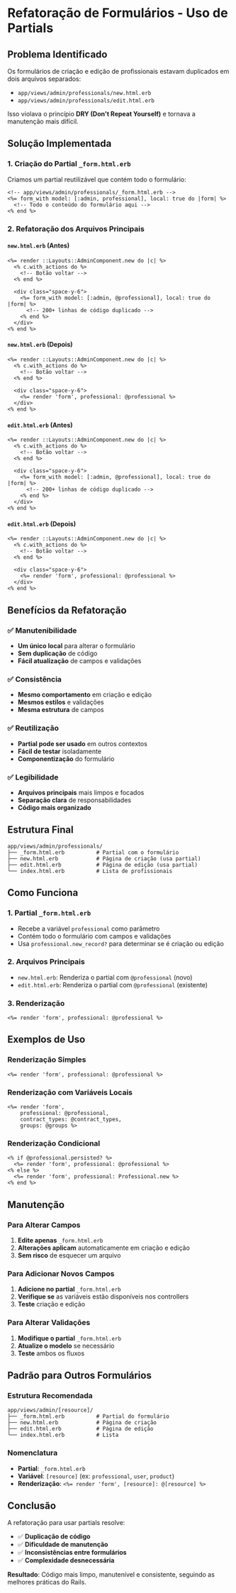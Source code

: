 # Refatoração de Formulários - Uso de Partials

## Problema Identificado

Os formulários de criação e edição de profissionais estavam duplicados em dois arquivos separados:
- `app/views/admin/professionals/new.html.erb`
- `app/views/admin/professionals/edit.html.erb`

Isso violava o princípio **DRY (Don't Repeat Yourself)** e tornava a manutenção mais difícil.

## Solução Implementada

### 1. Criação do Partial `_form.html.erb`

Criamos um partial reutilizável que contém todo o formulário:

```erb
<!-- app/views/admin/professionals/_form.html.erb -->
<%= form_with model: [:admin, professional], local: true do |form| %>
  <!-- Todo o conteúdo do formulário aqui -->
<% end %>
```

### 2. Refatoração dos Arquivos Principais

#### `new.html.erb` (Antes)
```erb
<%= render ::Layouts::AdminComponent.new do |c| %>
  <% c.with_actions do %>
    <!-- Botão voltar -->
  <% end %>

  <div class="space-y-6">
    <%= form_with model: [:admin, @professional], local: true do |form| %>
      <!-- 200+ linhas de código duplicado -->
    <% end %>
  </div>
<% end %>
```

#### `new.html.erb` (Depois)
```erb
<%= render ::Layouts::AdminComponent.new do |c| %>
  <% c.with_actions do %>
    <!-- Botão voltar -->
  <% end %>

  <div class="space-y-6">
    <%= render 'form', professional: @professional %>
  </div>
<% end %>
```

#### `edit.html.erb` (Antes)
```erb
<%= render ::Layouts::AdminComponent.new do |c| %>
  <% c.with_actions do %>
    <!-- Botão voltar -->
  <% end %>

  <div class="space-y-6">
    <%= form_with model: [:admin, @professional], local: true do |form| %>
      <!-- 200+ linhas de código duplicado -->
    <% end %>
  </div>
<% end %>
```

#### `edit.html.erb` (Depois)
```erb
<%= render ::Layouts::AdminComponent.new do |c| %>
  <% c.with_actions do %>
    <!-- Botão voltar -->
  <% end %>

  <div class="space-y-6">
    <%= render 'form', professional: @professional %>
  </div>
<% end %>
```

## Benefícios da Refatoração

### ✅ **Manutenibilidade**
- **Um único local** para alterar o formulário
- **Sem duplicação** de código
- **Fácil atualização** de campos e validações

### ✅ **Consistência**
- **Mesmo comportamento** em criação e edição
- **Mesmos estilos** e validações
- **Mesma estrutura** de campos

### ✅ **Reutilização**
- **Partial pode ser usado** em outros contextos
- **Fácil de testar** isoladamente
- **Componentização** do formulário

### ✅ **Legibilidade**
- **Arquivos principais** mais limpos e focados
- **Separação clara** de responsabilidades
- **Código mais organizado**

## Estrutura Final

```
app/views/admin/professionals/
├── _form.html.erb          # Partial com o formulário
├── new.html.erb            # Página de criação (usa partial)
├── edit.html.erb           # Página de edição (usa partial)
└── index.html.erb          # Lista de profissionais
```

## Como Funciona

### 1. **Partial `_form.html.erb`**
- Recebe a variável `professional` como parâmetro
- Contém todo o formulário com campos e validações
- Usa `professional.new_record?` para determinar se é criação ou edição

### 2. **Arquivos Principais**
- `new.html.erb`: Renderiza o partial com `@professional` (novo)
- `edit.html.erb`: Renderiza o partial com `@professional` (existente)

### 3. **Renderização**
```erb
<%= render 'form', professional: @professional %>
```

## Exemplos de Uso

### Renderização Simples
```erb
<%= render 'form', professional: @professional %>
```

### Renderização com Variáveis Locais
```erb
<%= render 'form', 
    professional: @professional,
    contract_types: @contract_types,
    groups: @groups %>
```

### Renderização Condicional
```erb
<% if @professional.persisted? %>
  <%= render 'form', professional: @professional %>
<% else %>
  <%= render 'form', professional: Professional.new %>
<% end %>
```

## Manutenção

### Para Alterar Campos
1. **Edite apenas** `_form.html.erb`
2. **Alterações aplicam** automaticamente em criação e edição
3. **Sem risco** de esquecer um arquivo

### Para Adicionar Novos Campos
1. **Adicione no partial** `_form.html.erb`
2. **Verifique se** as variáveis estão disponíveis nos controllers
3. **Teste** criação e edição

### Para Alterar Validações
1. **Modifique o partial** `_form.html.erb`
2. **Atualize o modelo** se necessário
3. **Teste** ambos os fluxos

## Padrão para Outros Formulários

### Estrutura Recomendada
```
app/views/admin/[resource]/
├── _form.html.erb          # Partial do formulário
├── new.html.erb            # Página de criação
├── edit.html.erb           # Página de edição
└── index.html.erb          # Lista
```

### Nomenclatura
- **Partial**: `_form.html.erb`
- **Variável**: `[resource]` (ex: `professional`, `user`, `product`)
- **Renderização**: `<%= render 'form', [resource]: @[resource] %>`

## Conclusão

A refatoração para usar partials resolve:
- ✅ **Duplicação de código**
- ✅ **Dificuldade de manutenção**
- ✅ **Inconsistências entre formulários**
- ✅ **Complexidade desnecessária**

**Resultado**: Código mais limpo, manutenível e consistente, seguindo as melhores práticas do Rails.
